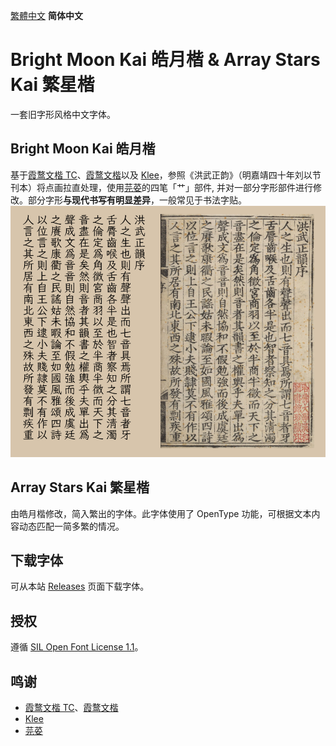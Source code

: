 [繁體中文](../../) **简体中文**
# Bright Moon Kai 皓月楷 & Array Stars Kai 繁星楷
一套旧字形风格中文字体。

## Bright Moon Kai 皓月楷
基于[霞鹜文楷 TC](https://github.com/lxgw/LxgwWenkaiTC)、[霞鹜文楷](https://github.com/lxgw/LxgwWenKai)以及 [Klee](https://github.com/fontworks-fonts/Klee)，参照《洪武正韵》（明嘉靖四十年刘以节刊本）将点画拉直处理，使用[芫荽](https://github.com/ButTaiwan/iansui)的四笔「艹」部件, 并对一部分字形部件进行修改。部分字形**与现代书写有明显差异**，一般常见于书法字贴。  
![image](./pictures/picture001.png)  

## Array Stars Kai 繁星楷
由皓月楷修改，简入繁出的字体。此字体使用了 OpenType 功能，可根据文本内容动态匹配一简多繁的情况。

## 下载字体
可从本站 [Releases](../../releases) 页面下载字体。

## 授权
遵循 [SIL Open Font License 1.1](./LICENSE.txt)。

## 鸣谢
* [霞鹜文楷 TC](https://github.com/lxgw/LxgwWenkaiTC)、[霞鹜文楷](https://github.com/lxgw/LxgwWenKai)
* [Klee](https://github.com/fontworks-fonts/Klee)
* [芫荽](https://github.com/ButTaiwan/iansui)
